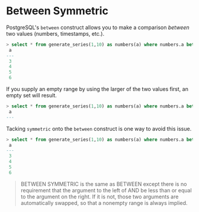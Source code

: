 # Between Symmetric

PostgreSQL's `between` construct allows you to make a comparison _between_ two values (numbers, timestamps, etc.).

```sql
> select * from generate_series(1,10) as numbers(a) where numbers.a between 3 and 6;
 a
---
 3
 4
 5
 6
```

If you supply an empty range by using the larger of the two values first, an empty set will result.

```sql
> select * from generate_series(1,10) as numbers(a) where numbers.a between 6 and 3;
 a
---
```

Tacking `symmetric` onto the `between` construct is one way to avoid this issue.

```sql
> select * from generate_series(1,10) as numbers(a) where numbers.a between symmetric 6 and 3;
 a
---
 3
 4
 5
 6
```

> BETWEEN SYMMETRIC is the same as BETWEEN except there is no requirement that the argument to the left of AND be less than or equal to the argument on the right. If it is not, those two arguments are automatically swapped, so that a nonempty range is always implied.
